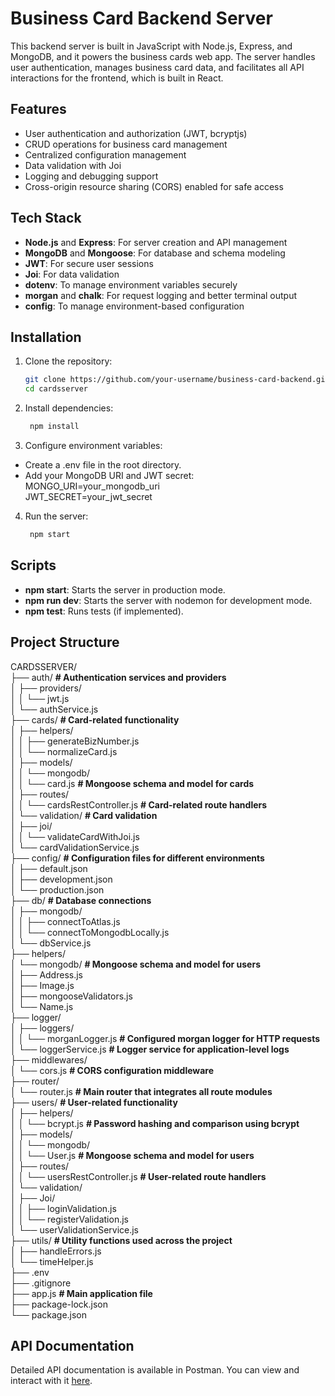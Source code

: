 # Business Card Backend Server

This backend server is built in JavaScript with Node.js, Express, and MongoDB, and it powers the business cards web app. The server handles user authentication, manages business card data, and facilitates all API interactions for the frontend, which is built in React.

## Features

- User authentication and authorization (JWT, bcryptjs)
- CRUD operations for business card management
- Centralized configuration management
- Data validation with Joi
- Logging and debugging support
- Cross-origin resource sharing (CORS) enabled for safe access

## Tech Stack

- **Node.js** and **Express**: For server creation and API management
- **MongoDB** and **Mongoose**: For database and schema modeling
- **JWT**: For secure user sessions
- **Joi**: For data validation
- **dotenv**: To manage environment variables securely
- **morgan** and **chalk**: For request logging and better terminal output
- **config**: To manage environment-based configuration

## Installation

1. Clone the repository:
   ```bash
   git clone https://github.com/your-username/business-card-backend.git
   cd cardsserver

2. Install dependencies:
   ```bash
    npm install

3. Configure environment variables:
- Create a .env file in the root directory.
- Add your MongoDB URI and JWT secret:<br>
    MONGO_URI=your_mongodb_uri<br>
    JWT_SECRET=your_jwt_secret

4. Run the server:
   ```bash
    npm start

## Scripts

- **npm start**: Starts the server in production mode.
- **npm run dev**: Starts the server with nodemon for development mode.
- **npm test**: Runs tests (if implemented).

## Project Structure

CARDSSERVER/<br>
├── auth/ **# Authentication services and providers**<br>
│   ├── providers/<br>
│   │   └── jwt.js                       
│   └── authService.js                   
├── cards/ **# Card-related functionality**<br>
│   ├── helpers/<br>
│   │   ├── generateBizNumber.js         
│   │   └── normalizeCard.js             
│   ├── models/<br>
│   │   └── mongodb/<br>
│   │       └── card.js **# Mongoose schema and model for cards**<br>
│   ├── routes/<br>
│   │   └── cardsRestController.js **# Card-related route handlers**<br>
│   └── validation/ **# Card validation**<br>
│       ├── joi/<br>
│       │   └── validateCardWithJoi.js   
│       └── cardValidationService.js     
├── config/ **# Configuration files for different environments**<br>
│   ├── default.json                     
│   ├── development.json                 
│   └── production.json                  
├── db/ **# Database connections**<br>
│   ├── mongodb/<br>
│   │   ├── connectToAtlas.js            
│   │   └── connectToMongodbLocally.js   
│   └── dbService.js                     
├── helpers/                             
│   └── mongodb/ **# Mongoose schema and model for users**<br>
│       ├── Address.js                   
│       ├── Image.js                     
│       ├── mongooseValidators.js        
│       └── Name.js                      
├── logger/                              
│   ├── loggers/<br>
│   │   └── morganLogger.js **# Configured morgan logger for HTTP requests**<br>
│   └── loggerService.js **# Logger service for application-level logs**<br>
├── middlewares/<br>
│   └── cors.js **# CORS configuration middleware**<br>
├── router/<br>
│   └── router.js **# Main router that integrates all route modules**<br>
├── users/ **# User-related functionality**<br>
│   ├── helpers/<br>
│   │   └── bcrypt.js **# Password hashing and comparison using bcrypt**<br>
│   ├── models/<br>
│   │   └── mongodb/<br>
│   │       └── User.js **# Mongoose schema and model for users**<br>
│   ├── routes/<br>
│   │   └── usersRestController.js **# User-related route handlers**<br>
│   └── validation/<br>
│       ├── Joi/<br>
│       │   ├── loginValidation.js       
│       │   └── registerValidation.js    
│       └── userValidationService.js     
├── utils/ **# Utility functions used across the project**<br>
│   ├── handleErrors.js                  
│   └── timeHelper.js                    
├── .env                                 
├── .gitignore                           
├── app.js **# Main application file**<br>
├── package-lock.json                    
└── package.json                         

## API Documentation

Detailed API documentation is available in Postman. You can view and interact with it [here](https://web.postman.co/workspace/17eaf1e8-3848-4823-8975-4cbd6c4f972c/overview).
